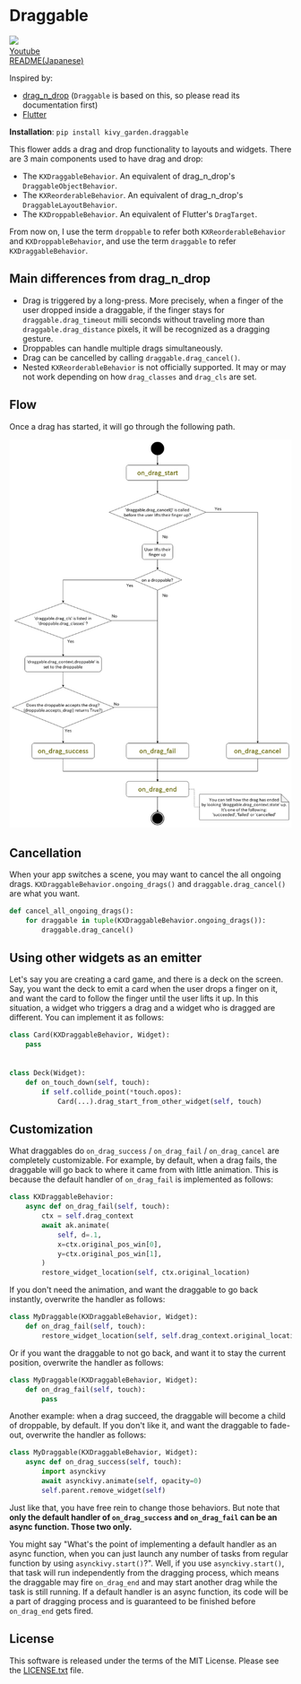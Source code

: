 # Draggable

![](http://img.youtube.com/vi/CjiRZjiSqgA/0.jpg)  
[Youtube][youtube]  
[README(Japanese)](README_jp.md)  

Inspired by:

* [drag_n_drop][drag_n_drop] (`Draggable` is based on this, so please read its documentation first)
* [Flutter][flutter]

**Installation**: `pip install kivy_garden.draggable`

This flower adds a drag and drop functionality to layouts and widgets. There are 3
main components used to have drag and drop:

- The `KXDraggableBehavior`. An equivalent of drag_n_drop's
  `DraggableObjectBehavior`.
- The `KXReorderableBehavior`. An equivalent of drag_n_drop's
  `DraggableLayoutBehavior`.
- The `KXDroppableBehavior`. An equivalent of Flutter's `DragTarget`.

From now on, I use the term `droppable` to refer both `KXReorderableBehavior` and `KXDroppableBehavior`, and use the term `draggable` to refer `KXDraggableBehavior`.

## Main differences from drag_n_drop

- Drag is triggered by a long-press. More precisely, when a finger of the user
  dropped inside a draggable, if the finger stays for `draggable.drag_timeout`
  milli seconds without traveling more than `draggable.drag_distance` pixels, it will
  be recognized as a dragging gesture.
- Droppables can handle multiple drags simultaneously.
- Drag can be cancelled by calling `draggable.drag_cancel()`.
- Nested `KXReorderableBehavior` is not officially supported. It may or may
  not work depending on how `drag_classes` and `drag_cls` are set.

## Flow

Once a drag has started, it will go through the following path.

![](doc/source/images/drag_flowchart.png)

## Cancellation

When your app switches a scene, you may want to cancel the all ongoing drags.
`KXDraggableBehavior.ongoing_drags()` and `draggable.drag_cancel()` are what you want.

```python
def cancel_all_ongoing_drags():
    for draggable in tuple(KXDraggableBehavior.ongoing_drags()):
        draggable.drag_cancel()
```

## Using other widgets as an emitter

Let's say you are creating a card game, and there is a deck on the screen.
Say, you want the deck to emit a card when the user drops a finger on it,
and want the card to follow the finger until the user lifts it up.
In this situation, a widget who triggers a drag and a widget who is dragged are different.
You can implement it as follows:

```python
class Card(KXDraggableBehavior, Widget):
    pass


class Deck(Widget):
    def on_touch_down(self, touch):
        if self.collide_point(*touch.opos):
            Card(...).drag_start_from_other_widget(self, touch)
```

## Customization

What draggables do `on_drag_success` / `on_drag_fail` / `on_drag_cancel` are completely customizable.
For example, by default, when a drag fails, the draggable will go back to where it came from with little animation.
This is because the default handler of `on_drag_fail` is implemented as follows:

```python
class KXDraggableBehavior:
    async def on_drag_fail(self, touch):
        ctx = self.drag_context
        await ak.animate(
            self, d=.1,
            x=ctx.original_pos_win[0],
            y=ctx.original_pos_win[1],
        )
        restore_widget_location(self, ctx.original_location)
```

If you don't need the animation, and want the draggable to go back instantly, overwrite the handler as follows:

```python
class MyDraggable(KXDraggableBehavior, Widget):
    def on_drag_fail(self, touch):
        restore_widget_location(self, self.drag_context.original_location)
```

Or if you want the draggable to not go back, and want it to stay the current position, overwrite the handler as follows:

```python
class MyDraggable(KXDraggableBehavior, Widget):
    def on_drag_fail(self, touch):
        pass
```

Another example: when a drag succeed, the draggable will become a child of droppable, by default.
If you don't like it, and want the draggable to fade-out,
overwrite the handler as follows:

```python
class MyDraggable(KXDraggableBehavior, Widget):
    async def on_drag_success(self, touch):
        import asynckivy
        await asynckivy.animate(self, opacity=0)
        self.parent.remove_widget(self)
```

Just like that, you have free rein to change those behaviors.
But note that **only the default handler of `on_drag_success` and `on_drag_fail`
can be an async function. Those two only.**

You might say "What's the point of implementing a default handler as an async function,
when you can just launch any number of tasks from regular function by using ``asynckivy.start()``?".
Well, if you use ``asynckivy.start()``, that task will run independently from the dragging process,
which means the draggable may fire ``on_drag_end`` and may start another drag while the task is still running.
If a default handler is an async function,
its code will be a part of dragging process and is guaranteed to be finished before ``on_drag_end`` gets fired.

## License

This software is released under the terms of the MIT License.
Please see the [LICENSE.txt](LICENSE.txt) file.

[drag_n_drop]:https://github.com/kivy-garden/drag_n_drop
[flutter]:https://api.flutter.dev/flutter/widgets/Draggable-class.html
[youtube]:https://www.youtube.com/playlist?list=PLNdhqAjzeEGiepWKfP43Dh7IWqn3cQtpQ
